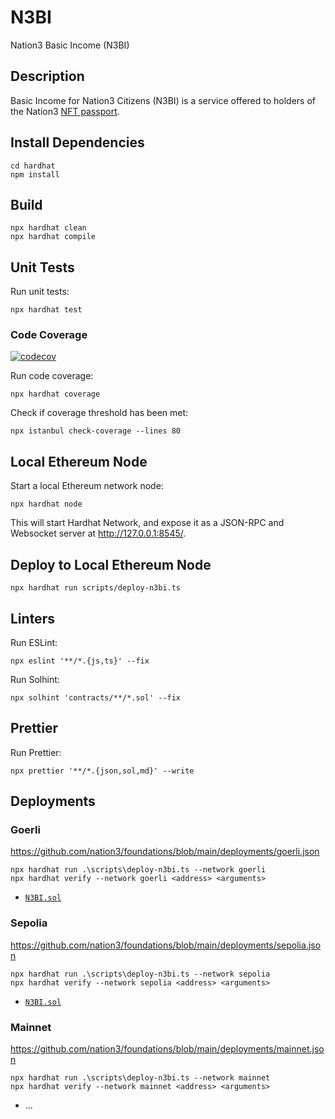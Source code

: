 # N3BI

Nation3 Basic Income (N3BI)

## Description

Basic Income for Nation3 Citizens (N3BI) is a service offered to holders of the Nation3 [NFT passport](https://github.com/nation3/foundations/blob/main/src/passport/Passport.sol).

## Install Dependencies

```
cd hardhat
npm install
```

## Build

```
npx hardhat clean
npx hardhat compile
```

## Unit Tests

Run unit tests:

```
npx hardhat test
```

### Code Coverage

[![codecov](https://codecov.io/gh/nation3/n3bi/branch/main/graph/badge.svg)](https://codecov.io/gh/nation3/n3bi)

Run code coverage:

```
npx hardhat coverage
```

Check if coverage threshold has been met:

```
npx istanbul check-coverage --lines 80
```

## Local Ethereum Node

Start a local Ethereum network node:

```
npx hardhat node
```

This will start Hardhat Network, and expose it as a JSON-RPC and Websocket server at http://127.0.0.1:8545/.

## Deploy to Local Ethereum Node

```
npx hardhat run scripts/deploy-n3bi.ts
```

## Linters

Run ESLint:

```
npx eslint '**/*.{js,ts}' --fix
```

Run Solhint:

```
npx solhint 'contracts/**/*.sol' --fix
```

## Prettier

Run Prettier:

```
npx prettier '**/*.{json,sol,md}' --write
```

## Deployments

### Goerli

https://github.com/nation3/foundations/blob/main/deployments/goerli.json

```
npx hardhat run .\scripts\deploy-n3bi.ts --network goerli
npx hardhat verify --network goerli <address> <arguments>
```

- [`N3BI.sol`](https://goerli.etherscan.io/address/0x449EFf083bbc92236134b45E8EA6C89035FEDd13#code)

### Sepolia

https://github.com/nation3/foundations/blob/main/deployments/sepolia.json

```
npx hardhat run .\scripts\deploy-n3bi.ts --network sepolia 
npx hardhat verify --network sepolia <address> <arguments>
```

- [`N3BI.sol`](https://sepolia.etherscan.io/address/0x397201fe6CCA8eE9c3bF1a4b4DB27C6bEC47880C#code)
### Mainnet

https://github.com/nation3/foundations/blob/main/deployments/mainnet.json

```
npx hardhat run .\scripts\deploy-n3bi.ts --network mainnet
npx hardhat verify --network mainnet <address> <arguments>
```

- ...
